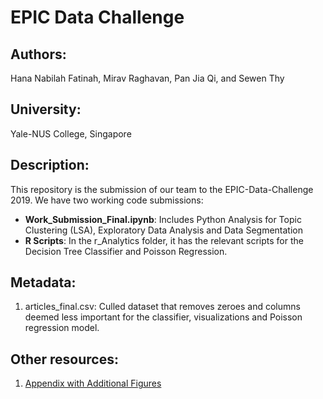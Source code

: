 # EPIC Data Challenge
## Authors:
Hana Nabilah Fatinah, Mirav Raghavan, Pan Jia Qi, and Sewen Thy

## University:
Yale-NUS College, Singapore 

## Description:
This repository is the submission of our team to the EPIC-Data-Challenge 2019.  We have two working code submissions:
 * **Work_Submission_Final.ipynb**: Includes Python Analysis for Topic Clustering (LSA), Exploratory Data Analysis and Data Segmentation
 * **R Scripts**: In the r_Analytics folder, it has the relevant scripts for the Decision Tree Classifier and Poisson Regression.

## Metadata:
1. articles_final.csv:
Culled dataset that removes zeroes and columns deemed less important for the classifier, visualizations and Poisson regression model.

## Other resources: 

1. [Appendix with Additional Figures](https://docs.google.com/document/d/1bw0chHY0Il7-AqXRB5BtS-iKSVOVVV15pXblxdQhCLk/edit)
